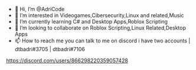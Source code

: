 - 👋 Hi, I’m @AdriCode
- 👀 I’m interested in Videogames,Cibersecurity,Linux and related,Music
- 🌱 I’m currently learning C# and Desktop Apps,Roblox Scripting
- 💞️ I’m looking to collaborate on Roblox Scripting,Linux Related,Desktop Apps
- 📫 How to reach me you can talk to me on discord i have two accounts | dtbadri#3705 | dtbadri#7106



https://discord.com/users/866298220359057428



<!---
AdriCode/AdriCode is a ✨ special ✨ repository because its `README.md` (this file) appears on your GitHub profile.
You can click the Preview link to take a look at your changes.
--->
